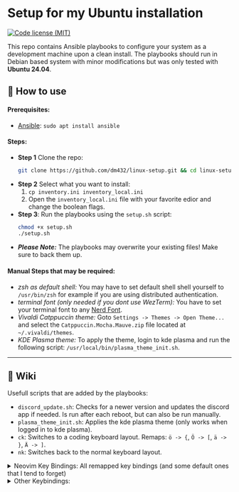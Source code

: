 # Setup for my Ubuntu installation

[![Code license (MIT)](https://img.shields.io/badge/License-MIT-yellow.svg)](https://github.com/dm432/post-install/blob/master/LICENSE)

This repo contains Ansible playbooks to configure your system as a development machine upon a clean install. The
playbooks should run in Debian based system with minor modifications but was only tested with __Ubuntu 24.04__.

## 🔧 How to use

#### Prerequisites:

- [Ansible](https://github.com/ansible/ansible): `sudo apt install ansible`

#### Steps:

- **Step 1** Clone the repo:
  ```bash
  git clone https://github.com/dm432/linux-setup.git && cd linux-setup
  ```
- **Step 2** Select what you want to install:
    1. `cp inventory.ini inventory_local.ini`
    2. Open the `inventory_local.ini` file with your favorite edior and change the boolean flags.
- **Step 3**: Run the playbooks using the `setup.sh` script:
  ```bash
  chmod +x setup.sh
  ./setup.sh
  ```
- **_Please Note:_** The playbooks may overwrite your existing files! Make sure to back them up.

#### Manual Steps that may be required:

- _zsh as default shell:_ You may have to set default shell shell yourself to `/usr/bin/zsh` for example if you are
  using distributed authentication.
- _terminal font (only needed if you dont use WezTerm):_ You have to set your terminal font to
  any [Nerd Font](https://www.nerdfonts.com/).
- _Vivaldi Catppuccin theme:_ Goto `Settings -> Themes -> Open Theme...` and select the `Catppuccin.Mocha.Mauve.zip`
  file located at `~/.vivaldi/themes`.
- _KDE Plasma theme:_ To apply the theme, login to kde plasma and run the following
  script: `/usr/local/bin/plasma_theme_init.sh`.

---

## 📖 Wiki

Usefull scripts that are added by the playbooks:

- `discord_update.sh`: Checks for a newer version and updates the discord app if needed. Is run after each reboot, but
  can also be run manually.
- `plasma_theme_init.sh`: Applies the kde plasma theme (only works when logged in to kde plasma).
- `ck`: Switches to a coding keyboard layout. Remaps: `ö -> {`, `Ö -> [`, `ä -> }`, `Ä -> ]`.
- `nk`: Switches back to the normal keyboard layout.

<details>
  <summary>Neovim Key Bindings: All remapped key bindings (and some default ones that I tend to forget)</summary>


__IntelliJ Note:__ The playbook will create the `.ideavimrc` file in the users home directory to use with
IntelliJ's `IdeaVim` plugin. See below for supported keybindings.

| Action                                          | Key             | IdeaVim                          |
|-------------------------------------------------|-----------------|----------------------------------|
| Exit insert mode                                | `jk`            | ✅                                |
| Vertical split                                  | `Leader + i`    | ✅                                |
| Horizontal split                                | `Leader + u`    | ✅                                |
| Move half page screen *up*                      | `Ctrl + u`      | ✅                                |
| Move half page screen *down*                    | `Ctrl + d`      | ✅                                |
| Copy to system clipboard (`"+` register)*       | `Space + y`     | ✅                                |
| Paste from system clipboard (`"+` register)*    | `Space + p`     | ✅                                |
| *Clear* Search Highlight                        | `Space + c`     | ✅                                |
| *Project View*: Open                            | `Space + pv`    | ✅ (`NerdTree` plugin)            |
| *Project View*: Create file/folder              | `a`             | ❌                                |
| *Project View*: Delete file/folder              | `d`             | ❌                                |
| *Project View*: Cut file/folder                 | `c`             | ❌                                |
| *Project View*: Copy file/folder                | `c`             | ❌                                |
| *Project View*: Paste file/folder               | `p`             | ❌                                |
| *Project View*: Copy absolute file path         | `g + y`         | ❌                                |
| Find file in project (*Project Find*)           | `Space + pf`    | ✅                                |
| Find file in git repository                     | `Ctrl + p`      | ❌                                |
| Search for word under cursor in project files   | `Space + pws`   | ❌                                |
| Search for Word under cursor in project files   | `Space + pWs`   | ❌                                |
| Search text in project files (*Project Search*) | `Space + ps`    | ✅                                |
| Search for neovim help tags (*Vim Help*)        | `Space + vh`    | ❌                                |
| Autocomplete: Open                              | `Ctrl + Space`  | ✅                                |
| Autocomplete: Previous                          | `Ctrl + p`      | ❌                                |
| Autocomplete: Next                              | `Ctrl + n`      | ❌                                |
| Autocomplete: Confirm                           | `Ctrl + y`      | ❌                                |
| Undo Tree: Toggle menu                          | `Space + r`     | ❌                                |
| *Harpoon*: Toggle quick menu                    | `Space + h`     | ❌                                |
| Harpoon: Add file                               | `Space + a`     | ❌                                |
| Harpoon: Jump to file 1                         | `Ctrl + 1`      | ❌                                |
| Harpoon: Jump to file 2                         | `Ctrl + 2`      | ❌                                |
| Harpoon: Jump to file 3                         | `Ctrl + 3`      | ❌                                |
| Harpoon: Jump to file 4                         | `Ctrl + 4`      | ❌                                |
| Fugitive: *Git* status                          | `Space + g`     | ⚠️ (version control tool window) | 
| lsp: *Goto Definition*                          | `gd`            | ✅                                |
| lsp: Open hover window                          | `K`             | ✅                                |
| lsp: *Rename*                                   | `Space + lrn`   | ✅                                |
| lsp: *Code action*                              | `Space + lca`   | ⚠️ (Intention actions window)    |
| lsp: *Open references*                          | `Space + lor`   | ✅                                |
| lsp: *Open floating* window (warnings/errors)   | `Space + lof`   | ✅                                |
| List *buffers*                                  | `Space + b`     | ❌                                |
| *Next* buffer                                   | `Ctrl + n`      | ✅                                |
| Previous buffer                                 | `Ctrl + m`      | ✅                                |
| Jump to buffer                                  | `Meta + number` | ✅                                |
| Conform: Trigger formatting                     | `Space + l`     | ✅                                |
| Open Mason menu                                 | `:Mason`        | ❌                                |

*: Make sure have a working clipboard provider. See `:help clipboard` and `:checkhealth clipboard`.  

</details>

<details>
  <summary>Other Keybindings:</summary>

| Action                                | Key              |
|---------------------------------------|------------------|
| WezTerm: Toogle fullscreen            | `Ctrl + f`       |
| WezTerm: Open Emoji picker            | `Ctrl +  U`      |
| Tmux: Leader key                      | `Ctrl + Space`   |
| Tmux: Vertical split                  | `Leader + i`     |
| Tmux: Horizontal split                | `Leader + u`     |
| Tmux/Neovim: Navigate between windows | `Ctrl + h/j/k/l` |
| Tmux: Create window                   | `Leader + c`     |
| Tmux: *Next* window                   | `Leader + n`     |
| Tmux: Previous window                 | `Leader + m`     |
| fzf: Paste file/folder to cmd line    | `Ctrl + t`       |
| fzf: Paste from history to cmd line   | `Ctrl + r`       |
| fzf: Cd into selected directory       | `Alt + c`        |

</details>
 
